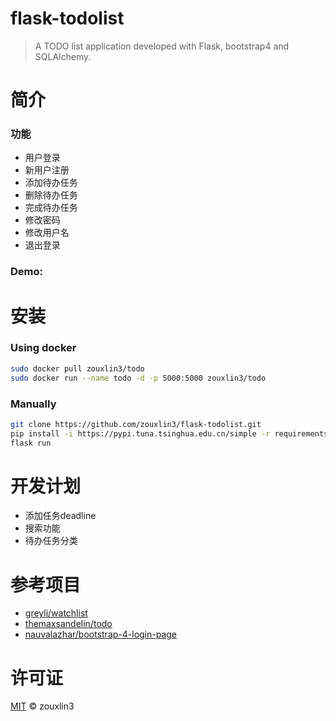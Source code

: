 # flask-todolist
> A TODO list application developed with Flask, bootstrap4 and  SQLAlchemy.
# 简介
### 功能
- 用户登录
- 新用户注册
- 添加待办任务
- 删除待办任务
- 完成待办任务
- 修改密码
- 修改用户名
- 退出登录
### Demo:
# 安装
### Using docker
```bash
sudo docker pull zouxlin3/todo
sudo docker run --name todo -d -p 5000:5000 zouxlin3/todo
```
### Manually
```bash
git clone https://github.com/zouxlin3/flask-todolist.git
pip install -i https://pypi.tuna.tsinghua.edu.cn/simple -r requirements.txt
flask run
```
# 开发计划
- 添加任务deadline
- 搜索功能
- 待办任务分类
# 参考项目
- [greyli/watchlist](https://github.com/greyli/watchlist)
- [themaxsandelin/todo](https://github.com/themaxsandelin/todo)
- [nauvalazhar/bootstrap-4-login-page](https://github.com/nauvalazhar/bootstrap-4-login-page)
# 许可证
[MIT](LICENSE.md) © zouxlin3
